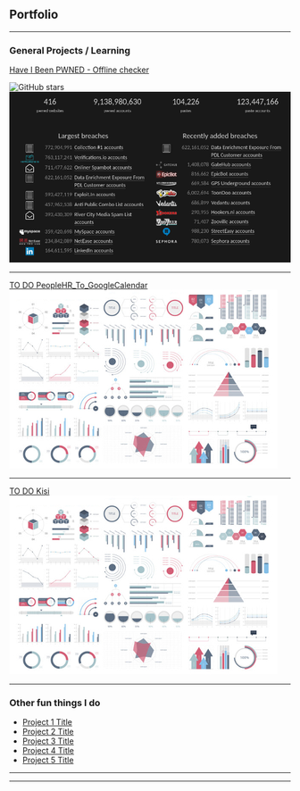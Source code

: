 ## Portfolio

---

### General Projects / Learning

[Have I Been PWNED - Offline checker](https://github.com/Landsil/haveibeenpwned-password-check)

![GitHub stars](https://img.shields.io/github/stars/landsil/haveibeenpwned-password-check?style=social)
<img src="images/HIBP_24-11-2019.png?raw=true"/>

---
[TO DO PeopleHR_To_GoogleCalendar](https://github.com/Landsil/PeopleHR_To_GoogleCalendar)
<img src="images/dummy_thumbnail.jpg?raw=true"/>

---
[TO DO Kisi](https://github.com/Landsil/kisi)
<img src="images/dummy_thumbnail.jpg?raw=true"/>

---

### Other fun things I do

- [Project 1 Title](http://example.com/)
- [Project 2 Title](http://example.com/)
- [Project 3 Title](http://example.com/)
- [Project 4 Title](http://example.com/)
- [Project 5 Title](http://example.com/)

---




---
